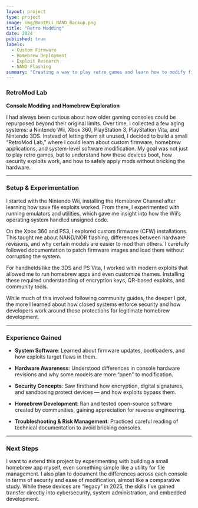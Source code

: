 ```yaml
---
layout: project
type: project
image: img/BootMii_NAND_Backup.png
title: "Retro Modding"
date: 2024
published: true
labels:
  - Custom Firmware
  - Homebrew Deployment
  - Exploit Research
  - NAND Flashing
summary: "Creating a way to play retro games and learn how to modify firmwares on devices"
---
```


### **RetroMod Lab**

**Console Modding and Homebrew Exploration**

I had always been curious about how older gaming consoles could be repurposed beyond their original limits. Over time, I collected a few aging systems: a Nintendo Wii, Xbox 360, PlayStation 3, PlayStation Vita, and Nintendo 3DS. Instead of letting them sit unused, I decided to build a small “RetroMod Lab,” where I could learn about custom firmware, homebrew applications, and system-level software modification. My goal was not just to play retro games, but to understand how these devices boot, how security exploits work, and how to safely apply mods without bricking the hardware.

---

### **Setup & Experimentation**

I started with the Nintendo Wii, installing the Homebrew Channel after learning how save file exploits worked. From there, I experimented with running emulators and utilities, which gave me insight into how the Wii’s operating system handled unsigned code.

On the Xbox 360 and PS3, I explored custom firmware (CFW) installations. This taught me about NAND/NOR flashing, differences between hardware revisions, and why certain models are easier to mod than others. I carefully followed documentation to patch firmware images and load them without corrupting the system.

For handhelds like the 3DS and PS Vita, I worked with modern exploits that allowed me to run homebrew apps and even customize themes. Installing these required understanding of encryption keys, QR-based exploits, and community tools.

While much of this involved following community guides, the deeper I got, the more I learned about how closed systems enforce security and how developers work around those protections for legitimate homebrew development.

---

### **Experience Gained**

* **System Software**: Learned about firmware updates, bootloaders, and how exploits target flaws in them.

* **Hardware Awareness**: Understood differences in console hardware revisions and why some models are more “open” to modification.

* **Security Concepts**: Saw firsthand how encryption, digital signatures, and sandboxing protect devices — and how exploits bypass them.

* **Homebrew Development**: Ran and tested open-source software created by communities, gaining appreciation for reverse engineering.

* **Troubleshooting & Risk Management**: Practiced careful reading of technical documentation to avoid bricking consoles.

---

### **Next Steps**

I want to extend this project by experimenting with building a small homebrew app myself, even something simple like a utility for file management. I also plan to document the differences across each console in terms of security and ease of modification, almost like a comparative study. While these devices are “legacy” in 2025, the skills I’ve gained transfer directly into cybersecurity, system administration, and embedded development.

